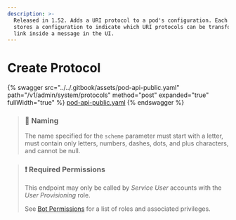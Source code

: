 ```yaml
---
description: >-
  Released in 1.52. Adds a URI protocol to a pod's configuration. Each pod
  stores a configuration to indicate which URI protocols can be transformed to a
  link inside a message in the UI.
---
```


# Create Protocol

{% swagger src="../../.gitbook/assets/pod-api-public.yaml" path="/v1/admin/system/protocols" method="post" expanded="true" fullWidth="true" %}
[pod-api-public.yaml](../../.gitbook/assets/pod-api-public.yaml)
{% endswagger %}

> ### 📘 Naming
>
> The name specified for the `scheme` parameter must start with a letter, must contain only letters, numbers, dashes, dots, and plus characters, and cannot be null.

> ### ❗️ Required Permissions
>
> This endpoint may only be called by _Service User_ accounts with the _User Provisioning_ role.
>
> See [Bot Permissions](https://docs.developers.symphony.com/building-bots-on-symphony/configuration/bot-permissions) for a list of roles and associated privileges.
